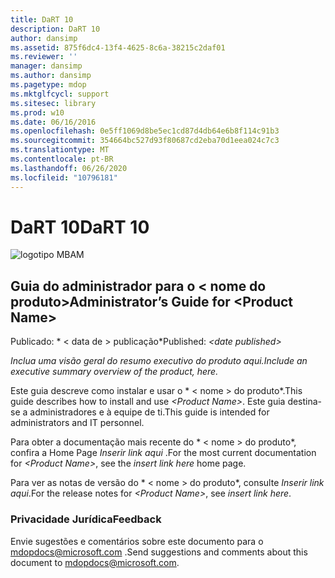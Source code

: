 ```yaml
---
title: DaRT 10
description: DaRT 10
author: dansimp
ms.assetid: 875f6dc4-13f4-4625-8c6a-38215c2daf01
ms.reviewer: ''
manager: dansimp
ms.author: dansimp
ms.pagetype: mdop
ms.mktglfcycl: support
ms.sitesec: library
ms.prod: w10
ms.date: 06/16/2016
ms.openlocfilehash: 0e5ff1069d8be5ec1cd87d4db64e6b8f114c91b3
ms.sourcegitcommit: 354664bc527d93f80687cd2eba70d1eea024c7c3
ms.translationtype: MT
ms.contentlocale: pt-BR
ms.lasthandoff: 06/26/2020
ms.locfileid: "10796181"
---
```

# <span data-ttu-id="5061b-103">DaRT 10</span><span class="sxs-lookup"><span data-stu-id="5061b-103">DaRT 10</span></span>


![logotipo MBAM](images/mbam-logo-sm.gif)

## <a href="" id="administrator-s-guide-for--product-name-"></a><span data-ttu-id="5061b-105">Guia do administrador para o &lt; nome do produto&gt;</span><span class="sxs-lookup"><span data-stu-id="5061b-105">Administrator’s Guide for &lt;Product Name&gt;</span></span>


<span data-ttu-id="5061b-106">Publicado: \* &lt; data de &gt; publicação\*</span><span class="sxs-lookup"><span data-stu-id="5061b-106">Published: *&lt;date published&gt;*</span></span>

*<span data-ttu-id="5061b-107">Inclua uma visão geral do resumo executivo do produto aqui.</span><span class="sxs-lookup"><span data-stu-id="5061b-107">Include an executive summary overview of the product, here.</span></span>*

<span data-ttu-id="5061b-108">Este guia descreve como instalar e usar o \* &lt; nome &gt; do produto\*.</span><span class="sxs-lookup"><span data-stu-id="5061b-108">This guide describes how to install and use *&lt;Product Name&gt;*.</span></span> <span data-ttu-id="5061b-109">Este guia destina-se a administradores e à equipe de ti.</span><span class="sxs-lookup"><span data-stu-id="5061b-109">This guide is intended for administrators and IT personnel.</span></span>

<span data-ttu-id="5061b-110">Para obter a documentação mais recente do \* &lt; nome &gt; do produto\*, confira a Home Page *Inserir link aqui* .</span><span class="sxs-lookup"><span data-stu-id="5061b-110">For the most current documentation for *&lt;Product Name&gt;*, see the *insert link here* home page.</span></span>

<span data-ttu-id="5061b-111">Para ver as notas de versão do \* &lt; nome &gt; do produto\*, consulte *Inserir link aqui*.</span><span class="sxs-lookup"><span data-stu-id="5061b-111">For the release notes for *&lt;Product Name&gt;*, see *insert link here*.</span></span>

### <span data-ttu-id="5061b-112">Privacidade Jurídica</span><span class="sxs-lookup"><span data-stu-id="5061b-112">Feedback</span></span>

<span data-ttu-id="5061b-113">Envie sugestões e comentários sobre este documento para o <mdopdocs@microsoft.com> .</span><span class="sxs-lookup"><span data-stu-id="5061b-113">Send suggestions and comments about this document to <mdopdocs@microsoft.com>.</span></span>

 

 





